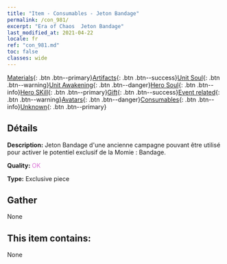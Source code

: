 ```yaml
---
title: "Item - Consumables - Jeton Bandage"
permalink: /con_981/
excerpt: "Era of Chaos  Jeton Bandage"
last_modified_at: 2021-04-22
locale: fr
ref: "con_981.md"
toc: false
classes: wide
---
```

 [Materials](/ItemsFR/){: .btn .btn--primary}[Artifacts](/ItemsFR/Artifacts/){: .btn .btn--success}[Unit Soul](/ItemsFR/UnitSoul/){: .btn .btn--warning}[Unit Awakening](/ItemsFR/UnitAwakening/){: .btn .btn--danger}[Hero Soul](/ItemsFR/HeroSoul/){: .btn .btn--info}[Hero SKill](/ItemsFR/HeroSkill/){: .btn .btn--primary}[Gift](/ItemsFR/Gift/){: .btn .btn--success}[Event related](/ItemsFR/Events/){: .btn .btn--warning}[Avatars](/ItemsFR/Avatars/){: .btn .btn--danger}[Consumables](/ItemsFR/Consumables/){: .btn .btn--info}[Unknown](/ItemsFR/Unknown/){: .btn .btn--primary}

## Détails
 **Description:** Jeton Bandage d'une ancienne campagne pouvant être utilisé pour activer le potentiel exclusif de la Momie : Bandage.

 **Quality:** <span style="color: #DA70D6">OK</span>

 **Type:** Exclusive piece

## Gather

  None

## This item contains:

  None

